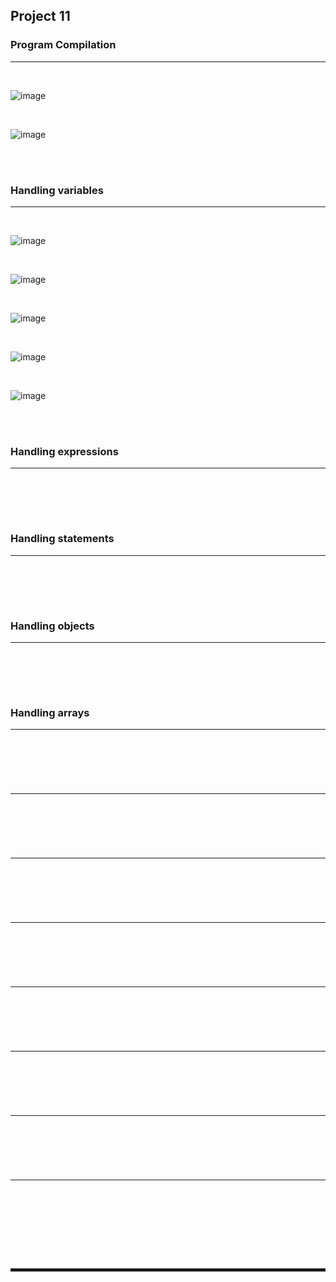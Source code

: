 ## Project 11
### Program Compilation
---

<br>

![image](https://user-images.githubusercontent.com/52172169/235931745-558fced2-74a7-4470-ac66-8a549269e52b.png)

<br>

![image](https://user-images.githubusercontent.com/52172169/235931825-bc5a102f-bbf9-4508-9b4f-0b3f8b3d6698.png)

<br><br>

### Handling variables
---

<br>

![image](https://user-images.githubusercontent.com/52172169/235932022-d85ad04a-0b11-4311-8197-b3aae9136112.png)

<br>

![image](https://user-images.githubusercontent.com/52172169/235932691-85db4f20-1174-4c62-a635-6c9b267428cc.png)

<br>

![image](https://user-images.githubusercontent.com/52172169/235932840-d932cc80-cd29-4503-9dd5-3364b041cc59.png)

<br>

![image](https://user-images.githubusercontent.com/52172169/235933081-9c054d4e-3719-4b72-8893-b7ae3c3f9519.png)

<br>

![image](https://user-images.githubusercontent.com/52172169/235933812-dd0df5c0-c6c7-4b6d-ad94-9afb0e9dfd35.png)

<br><br>

### Handling expressions
---

<br>



<br><br>

### Handling statements
---

<br>



<br><br>

### Handling objects
---

<br>



<br><br>

### Handling arrays
---

<br>



<br><br>

### 
---

<br>



<br><br>

###
---

<br>



<br><br>

###
---

<br>



<br><br>

###
---

<br>



<br><br>

###
---

<br>



<br><br>

###
---

<br>



<br><br>

###
---

<br>



<br><br>



<br><br>
<hr style="border: 2px solid;">
<br><br>
